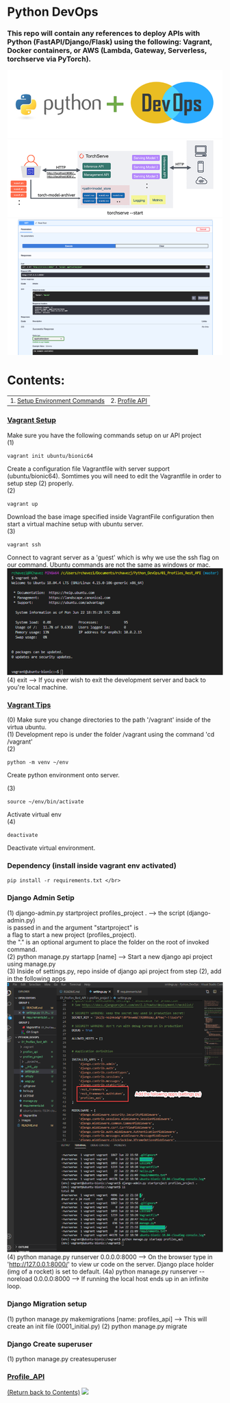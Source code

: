 # Python DevOps

### This repo will contain any references to deploy APIs with Python (FastAPI/Django/Flask) using the following: Vagrant, Docker containers, or AWS (Lambda, Gateway, Serverless, torchserve via PyTorch).

![alt text](https://github.com/rchavezj/Pyhon_DevOps/blob/master/Images/Python_DevOps.PNG)
![alt text](https://github.com/rchavezj/Pyhon_DevOps/blob/master/Images/torchServe.gif)
![alt text](https://github.com/rchavezj/Pyhon_DevOps/blob/master/02_Hello_World_FastAPI/images/SwaggerUI.png)

# Contents:

|                                         |                                |
| --------------------------------------- | ------------------------------ |
| 1. [Setup Environment Commands](#Setup) | 2. [Profile API](#Profile_API) |

### [Vagrant Setup](#)

Make sure you have the following commands setup on ur API project </br>
(1) 
```console 
vagrant init ubuntu/bionic64
``` 
Create a configuration file Vagrantfile with server support (ubuntu/bionic64). Somtimes you will need to edit the Vagrantfile in order to setup step (2) properly. </br>
(2) 
```console
vagrant up 
``` 
Download the base image specified inside VagrantFile configuration then start a virtual machine setup with ubuntu server. </br>
(3) 
```console 
vagrant ssh
```
Connect to vagrant server as a 'guest' which is why we use the ssh flag on our command. Ubuntu commands are not the same as windows or mac. </br>
![alt text](https://github.com/rchavezj/Pyhon_DevOps/blob/master/Images/vagrantSSH.png) </br>
(4) exit --> If you ever wish to exit the development server and back to you're local machine.

### [Vagrant Tips](#)

(0) Make sure you change directories to the path '/vagrant' inside of the virtua ubuntu. </br>
(1) Development repo is under the folder /vagrant using the command 'cd /vagrant' </br>
(2) 
```console 
python -m venv ~/env
```
Create python environment onto server. </br>

(3) 
```console 
source ~/env/bin/activate
```
Activate virtual env </br>
(4) 
```console 
deactivate
```
Deactivate virtual environment.
</br>

### Dependency (install inside vagrant env activated)
```console 
pip install -r requirements.txt </br>
```
### Django Admin Setip

(1) django-admin.py startproject profiles_project . --> the script (django-admin.py) </br>
is passed in and the argument "startproject" is </br>
a flag to start a new project (profiles_project). </br>
the "." is an optional argument to place the folder on the root of invoked command. </br>
(2) python manage.py startapp [name] --> Start a new django api project using manage.py</br>
(3) Inside of settings.py, repo inside of django api project from step (2), add in the following apps </br>
![alt text](https://github.com/rchavezj/Pyhon_DevOps/blob/master/Images/settings.png)
(4) python manage.py runserver 0.0.0.0:8000 --> On the browser type in 'http://127.0.0.1:8000/' to view ur code on the server. Django place holder (img of a rocket) is set to default.
(4a) python manage.py runserver --noreload 0.0.0.0:8000 --> If running the local host ends up in an infinite loop. 

### Django Migration setup

(1) python manage.py makemigrations [name: profiles_api] --> This will create an init file (0001_initial.py)
(2) python manage.py migrate

### Django Create superuser

(1) python manage.py createsuperuser 

### [Profile_API](#)

[(Return back to Contents)](#Contents)
<img src="#" width="700">
